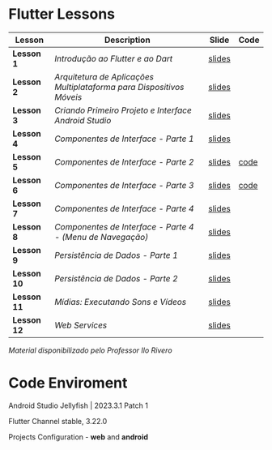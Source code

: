 # Flutter Lessons

| **Lesson** | **Description** | **Slide** | **Code** |
| --- | --- | --- | --- |
| **Lesson 1** | _Introdução ao Flutter e ao Dart_ | [slides](/01/slide/1_Introdução.pdf) | |
| **Lesson 2** | _Arquitetura de Aplicações Multiplataforma para Dispositivos Móveis_ | [slides](/02/slide/2_Arquitetura_Mobile.pdf) | |
| **Lesson 3** | _Criando Primeiro Projeto e Interface Android Studio_ |[slides](/03/slide/3_Primeiro_Projeto.pdf) | |
| **Lesson 4** | _Componentes de Interface - Parte 1_ | [slides](/04/slide/4_Interface_Parte1.pdf) | |
| **Lesson 5** | _Componentes de Interface - Parte 2_ | [slides](/05/slide/5_Interface_Parte2.pdf) | [code](/05/code/) |
| **Lesson 6** | _Componentes de Interface - Parte 3_ | [slides](/06/slide/6_Interface_Parte3.pdf) | [code](/06/code/) |
| **Lesson 7** | _Componentes de Interface - Parte 4_ | [slides](/07/slide/7_Interface_Parte4.pdf) | |
| **Lesson 8** | _Componentes de Interface - Parte 4 - (Menu de Navegação)_ | [slides](/08/slide/8_Interface_Parte5.pdf) | |
| **Lesson 9** | _Persistência de Dados - Parte 1_ | [slides](/09/slide/9_Persistencia_de_Dados_Parte1.pdf) | |
| **Lesson 10** | _Persistência de Dados - Parte 2_ | [slides](/10/slide/10_Persistencia_de_Dados_Parte2.pdf) | |
| **Lesson 11** | _Mídias: Executando Sons e Vídeos_ | [slides](/11/slide/11_Midias.pdf) | |
| **Lesson 12** | _Web Services_ | [slides](/12/slide/12_Web_Service.pdf) | |

_Material disponibilizado pelo Professor Ilo Rivero_


# Code Enviroment

Android Studio Jellyfish | 2023.3.1 Patch 1

Flutter Channel stable, 3.22.0

Projects Configuration - **web** and **android**